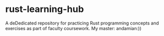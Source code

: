 # rust-learning-hub
A deDedicated repository for practicing Rust programming concepts and exercises as part of faculty coursework. My master: andamian:))
